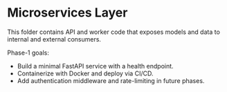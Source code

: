 # Microservices Layer

This folder contains API and worker code that exposes models and data to internal and external consumers.

Phase-1 goals:

* Build a minimal FastAPI service with a health endpoint.
* Containerize with Docker and deploy via CI/CD.
* Add authentication middleware and rate-limiting in future phases.